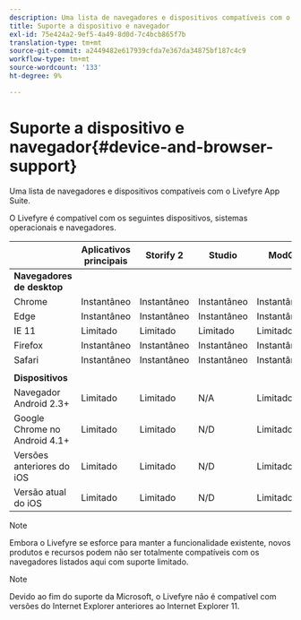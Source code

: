 ```yaml
---
description: Uma lista de navegadores e dispositivos compatíveis com o Livefyre App Suite.
title: Suporte a dispositivo e navegador
exl-id: 75e424a2-9ef5-4a49-8d0d-7c4bcb865f7b
translation-type: tm+mt
source-git-commit: a2449482e617939cfda7e367da34875bf187c4c9
workflow-type: tm+mt
source-wordcount: '133'
ht-degree: 9%

---
```


# Suporte a dispositivo e navegador{#device-and-browser-support}

Uma lista de navegadores e dispositivos compatíveis com o Livefyre App Suite.

O Livefyre é compatível com os seguintes dispositivos, sistemas operacionais e navegadores.

|  | Aplicativos principais | Storify 2 | Studio | ModQ |
|---|---|---|---|---|
| **Navegadores de desktop** |  |  |  |  |
| Chrome | Instantâneo | Instantâneo | Instantâneo | Instantâneo |
| Edge | Instantâneo | Instantâneo | Instantâneo | Instantâneo |
| IE 11 | Limitado | Limitado | Limitado | Limitado |
| Firefox | Instantâneo | Instantâneo | Instantâneo | Instantâneo |
| Safari | Instantâneo | Instantâneo | Instantâneo | Instantâneo |
|  |  |  |  |  |
| **Dispositivos** |  |  |  |  |
| Navegador Android 2.3+ | Limitado | Limitado | N/A | Limitado |
| Google Chrome no Android 4.1+ | Limitado | Limitado | N/D | Limitado |
| Versões anteriores do iOS | Limitado | Limitado | N/D | Limitado |
| Versão atual do iOS | Limitado | Limitado | N/D | Limitado |

>[!NOTE]
>
>Embora o Livefyre se esforce para manter a funcionalidade existente, novos produtos e recursos podem não ser totalmente compatíveis com os navegadores listados aqui com suporte limitado.

>[!NOTE]
>
>Devido ao fim do suporte da Microsoft, o Livefyre não é compatível com versões do Internet Explorer anteriores ao Internet Explorer 11.
